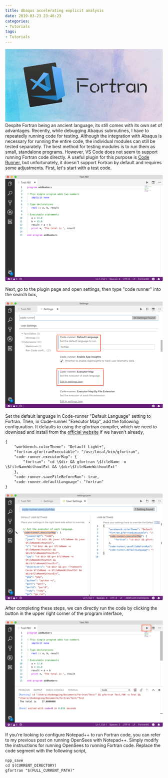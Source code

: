 ```yaml
---
title: Abaqus accelerating explicit analysis 
date: 2019-03-23 23:46:23
categories:
- Tutorials
tags:
- Tutorials
---
```


![VSCode](/uploads/images/0000/VSFortran.jpg)
Despite Fortran being an ancient language, its still comes with its own set of advantages. Recently, while debugging Abaqus subroutines, I have to repeatedly running code for testing. Although the integration with Abaqus is necessary for running the entire code, the individual modules can still be tested separately. The best method for testing modules is to run them as small, standalone programs. However, VS Code does not seem to support running Fortran code directly. A useful plugin for this purpose is [Code Runner](https://marketplace.visualstudio.com/items?itemName=formulahendry.code-runner), but unfortunately, it doesn't support Fortran by default and requires some adjustments. First, let's start with a test code.

<!-- more -->
![Test code](/uploads/images/2019/VscodeRunningFortran1.png)

Next, go to the plugin page and open settings, then type "code runner" into the search box,

![Settings](/uploads/images/2019/VscodeRunningFortran2.png)

Set the default language in Code-runner "Default Language" setting to Fortran. Then, in Code-runner "Executor Map", add the following configuration. It defaults to using the gfortran compiler, which we need to download and install from the [official website](https://gcc.gnu.org/wiki/GFortran) if we haven't already,

```
{
    "workbench.colorTheme": "Default Light+",
    "fortran.gfortranExecutable": "/usr/local/bin/gfortran",
    "code-runner.executorMap": {
        "fortran": "cd \$dir && gfortran \$fileName -o \$fileNameWithoutExt && \$dir\$fileNameWithoutExt"
    },
    "code-runner.saveFileBeforeRun": true,
    "code-runner.defaultLanguage": "fortran"
}
```

![Settings](/uploads/images/2019/VscodeRunningFortran3.png)

After completing these steps, we can directly run the code by clicking the button in the upper right corner of the program interface,

![VScode](/uploads/images/2019/VscodeRunningFortran4.png)

If you're looking to configure Notepad++ to run Fortran code, you can refer to my previous post on running OpenSees with Notepad++. Simply modify the instructions for running OpenSees to running Fortran code. Replace the code segment with the following script,

```
npp_save
cd $(CURRENT_DIRECTORY)
gfortran "$(FULL_CURRENT_PATH)"
```
